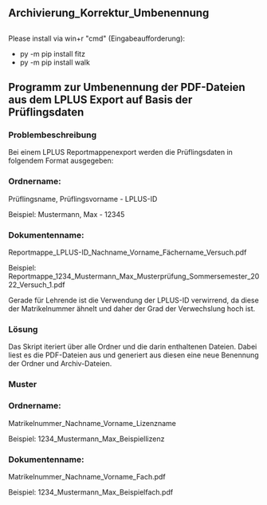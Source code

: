 ## Archivierung_Korrektur_Umbenennung
##
Please install via win+r "cmd" (Eingabeaufforderung):
- py -m pip install fitz
- py -m pip install walk

## Programm zur Umbenennung der PDF-Dateien aus dem LPLUS Export auf Basis der Prüflingsdaten

### Problembeschreibung
Bei einem LPLUS Reportmappenexport werden die Prüflingsdaten in folgendem Format ausgegeben:

### Ordnername:
  Prüflingsname, Prüflingsvorname - LPLUS-ID
  
  Beispiel:
  Mustermann, Max - 12345
  
### Dokumentenname:
  Reportmappe_LPLUS-ID_Nachname_Vorname_Fächername_Versuch.pdf
  
  Beispiel:
  Reportmappe_1234_Mustermann_Max_Musterprüfung_Sommersemester_2022_Versuch_1.pdf
  
Gerade für Lehrende ist die Verwendung der LPLUS-ID verwirrend, da diese der Matrikelnummer ähnelt und daher der Grad der Verwechslung hoch ist.

### Lösung
Das Skript iteriert über alle Ordner und die darin enthaltenen Dateien. Dabei liest es die PDF-Dateien aus und generiert aus diesen eine neue Benennung der Ordner und Archiv-Dateien.

### Muster
### Ordnername:
  Matrikelnummer_Nachname_Vorname_Lizenzname
  
  Beispiel:
  1234_Mustermann_Max_Beispiellizenz
  
### Dokumentenname:
  Matrikelnummer_Nachname_Vorname_Fach.pdf
  
  Beispiel:
  1234_Mustermann_Max_Beispielfach.pdf
